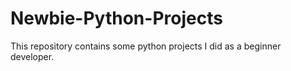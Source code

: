 # Newbie-Python-Projects

This repository contains some python projects I did as a beginner developer.
